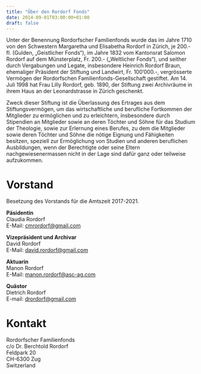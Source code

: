 ```yaml
---
title: "Über den Rordorf Fonds"
date: 2014-09-01T03:00:00+01:00
draft: false
---
```

<p>
    Unter der Benennung Rordorfscher Familienfonds wurde das im Jahre 1710 von den Schwestern Margaretha und Elisabetha
    Rordorf in Zürich, je 200.- fl. (Gulden, „Geistlicher Fonds“), im Jahre 1832 vom Kantonsrat Salomon Rordorf auf dem
    Münsterplatz, Fr. 200.- („Weltlicher Fonds“), und seither durch Vergabungen und Legate, insbesondere Heinrich Rordorf
    Braun, ehemaliger Präsident der Stiftung und Landwirt, Fr. 100’000.-, vergrösserte Vermögen der Rordorfschen
    Familienfonds-Gesellschaft gestiftet. Am 14. Juli 1998 hat Frau Lilly Rordorf, geb. 1890, der Stiftung zwei Archivräume
    in ihrem Haus an der Leonardstrasse in Zürich geschenkt.
</p>

<p>
    Zweck dieser Stiftung ist die Überlassung des Ertrages aus dem Stiftungsvermögen, um das wirtschaftliche und berufliche
    Fortkommen der Mitglieder zu ermöglichen und zu erleichtern, insbesondere durch Stipendien an Mitglieder sowie an deren
    Töchter und Söhne für das Studium der Theologie, sowie zur Erlernung eines Berufes, zu dem die Mitglieder sowie deren
    Töchter und Söhne die nötige Eignung und Fähigkeiten besitzen, speziell zur Ermöglichung von Studien und anderen
    beruflichen Ausbildungen, wenn der Berechtigte oder seine Eltern nachgewiesenermassen nicht in der Lage sind dafür
    ganz oder teilweise aufzukommen.
</p>


<h1>Vorstand</h1>

<p>
    Besetzung des Vorstands für die Amtszeit 2017-2021.
</p>

<p>
    <strong>Päsidentin</strong><br>
    Claudia Rordorf<br>
    E-Mail: <a href="mailto:cmrordorf@gmail.com">cmrordorf@gmail.com</a>
</p>

<p>
    <strong>Vizepräsident und Archivar</strong><br>
    David Rordorf<br>
    E-Mail: <a href="mailto:david.rordorf@gmail.com">david.rordorf@gmail.com</a>
</p>

<p>
    <strong>Aktuarin</strong><br>
    Manon Rordorf<br>
    E-Mail: <a href="mailto:manon.rordorf@asc-ag.com">manon.rordorf@asc-ag.com</a>
</p>

<p>
    <strong>Quästor</strong><br>
    Dietrich Rordorf<br>
    E-mail: <a href="mailto:drordorf@gmail.com">drordorf@gmail.com</a>
</p>

<h1>Kontakt</h1>

<p>
    Rordorfscher Familienfonds<br>
    c/o Dr. Berchtold Rordorf<br>
    Feldpark 20<br>
    CH-6300 Zug<br>
    Switzerland
</p>

